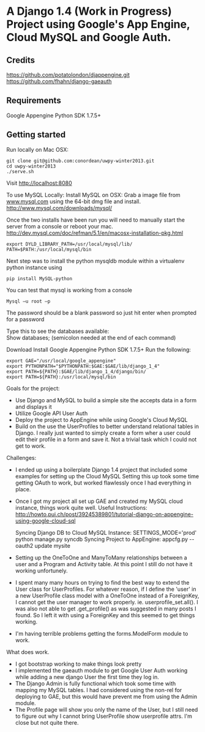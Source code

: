 # A Django 1.4 (Work in Progress) Project using Google's App Engine, Cloud MySQL and Google Auth.

## Credits
https://github.com/potatolondon/djappengine.git
https://github.com/fhahn/django-gaeauth

## Requirements

Google Appengine Python SDK 1.7.5+

## Getting started

Run locally on Mac OSX:
    
    git clone git@github.com:conordean/uwpy-winter2013.git
    cd uwpy-winter2013
    ./serve.sh

Visit <http://localhost:8080>

To use MySQL Locally:
Install MySQL on OSX:
Grab a image file from www.mysql.com using the 64-bit dmg file and install.
http://www.mysql.com/downloads/mysql/

Once the two installs have been run you will need to manually start the server from a console or reboot your mac. 
http://dev.mysql.com/doc/refman/5.1/en/macosx-installation-pkg.html

    export DYLD_LIBRARY_PATH=/usr/local/mysql/lib/
    PATH=$PATH:/usr/local/mysql/bin

Next step was to install the python mysqldb module within a virtualenv python instance using 

    pip install MySQL-python

You can test that mysql is working from a console 

    Mysql –u root –p

The password should be a blank password so just hit enter when prompted for a password

Type this to see the databases available:   
    Show databases;
(semicolon needed at the end of each command)


Download Install Google Appengine Python SDK 1.7.5+
Run the following:

    export GAE="/usr/local/google_appengine"
    export PYTHONPATH="$PYTHONPATH:$GAE:$GAE/lib/django_1_4"
    export PATH=${PATH}:$GAE/lib/django_1_4/django/bin/
    export PATH=${PATH}:/usr/local/mysql/bin


Goals for the project:
* Use Django and MySQL to build a simple site the accepts data in a form and displays it
* Utilize Google API User Auth
* Deploy the project to AppEngine while using Google's Cloud MySQL 
* Build on the use the UserProfiles to better understand relational tables in Django. I really just wanted to simply
  create a form wher a user could edit their profile in a form and save it. Not a trivial task which I could not get to work.

Challenges:
* I ended up using a boilerplate Django 1.4 project that included some examples for setting up the Cloud MySQL
  Setting this up took some time getting OAuth to work, but worked flawlessly once I had everything in place.
* Once I got my project all set up GAE and created my MySQL cloud instance, things work quite well.
  Useful Instructions: http://howto.pui.ch/post/39245389801/tutorial-django-on-appengine-using-google-cloud-sql

  Syncing Django DB to Cloud MySQL Instance: SETTINGS_MODE='prod' python manage.py syncdb
  Syncing Project to AppEngine: appcfg.py --oauth2 update mysite

* Setting up the OneToOne and ManyToMany relationships between a user and a Program and Activity table. At this point I still
  do not have it working unfortunely.
* I spent many many hours on trying to find the best way to extend the User class for UserProfiles. For whatever reason, if I
  define the 'user' in a new UserProfile class model with a OneToOne instead of a ForeignKey, I cannot get the user manager to
  work properly. ie. userprofile_set.all(). I was also not able to get .get_profile() as was suggested in many posts I found.
  So I left it with using a ForeignKey and this seemed to get things working.
* I'm having terrible problems getting the forms.ModelForm module to work.

What does work.
* I got bootstrap working to make things look pretty
* I implemented the gaeauth module to get Google User Auth working while adding a new django User the first time they log in.
* The Django Admin is fully functional which took some time with mapping my MySQL tables. I had considered using the non-rel
  for deploying to GAE, but this would have prevent me from using the Admin module.
* The Profile page will show you only the name of the User, but I still need to figure out why I cannot bring UserProfile show
  userprofile attrs. I'm close but not quite there.

